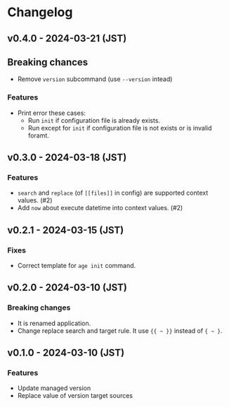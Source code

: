 # Changelog

## v0.4.0 - 2024-03-21 (JST)

## Breaking chances

- Remove `version` subcommand (use `--version` intead)

### Features

- Print error these cases:
  - Run `init` if configuration file is already exists.
  - Run except for `init` if configuration file is not exists or is invalid foramt.

## v0.3.0 - 2024-03-18 (JST)

### Features

- `search` and `replace` (of `[[files]]` in config) are supported context values. (#2)
- Add `now` about execute datetime into context values. (#2)

## v0.2.1 - 2024-03-15 (JST)

### Fixes

- Correct template for `age init` command.

## v0.2.0 - 2024-03-10 (JST)

### Breaking changes

- It is renamed application.
- Change replace search and target rule.
  It use `{{ ~ }}` instead of `{ ~ }`.

## v0.1.0 - 2024-03-10 (JST)

### Features

- Update managed version
- Replace value of version target sources
